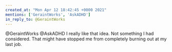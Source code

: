 ```yaml
---
created_at: "Mon Apr 12 18:42:45 +0000 2021"
mentions: ['GeraintWorks', 'AskADHD']
in_reply_to: @GeraintWorks
---
```


@GeraintWorks @AskADHD I really like that idea. Not something I had considered. That might have stopped me from completely burning out at my last job.